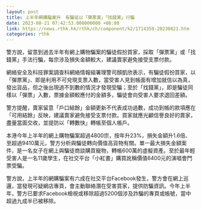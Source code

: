 ```yaml
---
layout: post
title: 上半年網購騙案升　有騙徒以「彈票黨」「找錢黨」行騙
date: 2023-08-21 07:42:53.000000000 +08:00
link: https://news.rthk.hk/rthk/ch/component/k2/1714359-20230821.htm
categories: rthk
---
```


警方說，留意到過去半年有網上購物騙案的騙徒假扮買家，採取「彈票黨」或「找錢黨」手法行騙，每宗涉及損失金額較大，建議賣家避免接受支票付款。

網絡安全及科技罪案調查科網絡情報組署理警司顏凱欣表示，有騙徒假扮買家，以「彈票黨」、即是利用不可兌現支票入數，當受害人見到帳面有增加就信以為真，發出貨品，但之後出現過不到數的情況才發現受騙；至於「找錢黨」，即是騙徒同樣以「彈票」入數，票據金額較應付的金額多，騙徒會向受害人要求退回差額。

警方提醒，賣家留意「戶口結餘」金額更新不代表成功過數，成功到帳的款項應在「可用結餘」反映，建議賣家避免接受支票付款。買家就應光顧信譽良好的賣家，盡量當面交收，並提防以「轉數快」轉帳至個人帳戶。

本港今年上半年的網上購物騙案超過4800宗，按年升23%，損失金額升1.6倍、至超過9410萬元，警方分析與騙徒轉向價值高貨物有關。單一最大損失金額案件，是一名女子在網上與騙徒商談購買寵物，轉帳600萬的虛擬資產。至於最年輕受害人是一名11歲學生，在社交平台「小紅書」購買訛稱價值6400元的演唱會門票受騙。

警方說，上半年的網購騙案有六成在社交平台Facebook發生，警方會在網上巡邏，當發現可疑網店專頁，會主動聯絡潛在受害買家，提供防騙資訊。今年上半年，警方已要求Facebook檢視或移除超過5200個涉及詐騙的專頁或帳號，當中超過九成半已被移除。
